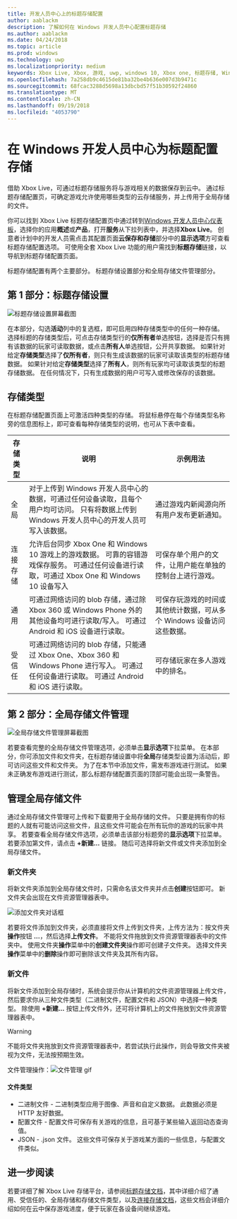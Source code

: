 ```yaml
---
title: 开发人员中心上的标题存储配置
author: aablackm
description: 了解如何在 Windows 开发人员中心配置标题存储
ms.author: aablackm
ms.date: 04/24/2018
ms.topic: article
ms.prod: windows
ms.technology: uwp
ms.localizationpriority: medium
keywords: Xbox Live, Xbox, 游戏, uwp, windows 10, Xbox one, 标题存储, Windows 开发人员中心
ms.openlocfilehash: 7a258db9c4615de81ba32be4b636e007d3b9471c
ms.sourcegitcommit: 68fcac3288d5698a13dbcbd57f51b30592f24860
ms.translationtype: MT
ms.contentlocale: zh-CN
ms.lasthandoff: 09/19/2018
ms.locfileid: "4053790"
---
```

# <a name="configure-storage-for-you-title-on-windows-dev-center"></a>在 Windows 开发人员中心为标题配置存储

借助 Xbox Live，可通过标题存储服务将与游戏相关的数据保存到云中。 通过标题存储配置页，可确定游戏允许使用哪些类型的云存储服务，并上传用于全局存储的文件。

你可以找到 Xbox Live 标题存储配置页中通过转到[Windows 开发人员中心仪表板](https://developer.microsoft.com/en-us/dashboard/windows/overview)，选择你的应用**概述**或**产品**，打开**服务**从下拉列表中，并选择**Xbox Live**。 创意者计划中的开发人员需点击其配置页面**云保存和存储**部分中的**显示选项**方可查看标题存储配置选项。 可使用全套 Xbox Live 功能的用户需找到**标题存储**链接，以导航到标题存储配置页面。

标题存储配置有两个主要部分。 标题存储设置部分和全局存储文件管理部分。

## <a name="section-1-title-storage-settings"></a>第 1 部分：标题存储设置

![标题存储设置屏幕截图](../../images/dev-center/title-storage/title-storage-settings.JPG)

在本部分，勾选**活动**列中的复选框，即可启用四种存储类型中的任何一种存储。 选择标题的存储类型后，可点击存储类型行的**仅所有者**单选按钮，选择是否只有拥有该数据的玩家可读取数据，或点击**所有人**单选按钮，公开共享数据。 如果针对给定**存储类型**选择了**仅所有者**，则只有生成该数据的玩家可读取该类型的标题存储数据。 如果针对给定**存储类型**选择了**所有人**，则所有玩家均可读取该类型的标题存储数据。 在任何情况下，只有生成数据的用户可写入或修改保存的该数据。

## <a name="storage-types"></a>存储类型

在标题存储配置页面上可激活四种类型的存储。 将鼠标悬停在每个存储类型名称旁的信息图标上，即可查看每种存储类型的说明，也可从下表中查看。

|存储类型 |说明 |示例用法  |
|---------|---------|---------|
|全局             |对于上传到 Windows 开发人员中心的数据，可通过任何设备读取，且每个用户均可访问。 只有将数据上传到 Windows 开发人员中心的开发人员可写入该数据。 | 通过游戏内新闻源向所有用户发布更新通知。     |
|连接存储  |允许后台同步 Xbox One 和 Windows 10 游戏上的游戏数据。 可靠的容错游戏保存服务。 可通过任何设备进行读取，可通过 Xbox One 和 Windows 10 设备写入    | 可保存单个用户的文件，让用户能在单独的控制台上进行游戏。         |
|通用          |可通过网络访问的 blob 存储，通过除 Xbox 360 或 Windows Phone 外的其他设备均可进行读取/写入。 可通过 Android 和 iOS 设备进行读取。      | 可保存玩游戏的时间或其他统计数据，可从多个 Windows 设备访问这些数据。        |
|受信任            |可通过网络访问的 blob 存储，只能通过 Xbox One、Xbox 360 和 Windows Phone 进行写入。 可通过任何设备进行读取。 可通过 Android 和 iOS 进行读取。     | 可存储玩家在多人游戏中的排名。        |

## <a name="section-2-global-storage-file-management"></a>第 2 部分：全局存储文件管理

![全局存储文件管理屏幕截图](../../images/dev-center/title-storage/global-storage-file-management.JPG)

若要查看完整的全局存储文件管理选项，必须单击**显示选项**下拉菜单。 在本部分，你可添加文件和文件夹，在标题存储设置中将**全局**存储类型设置为活动后，即可访问这些文件和文件夹。 为了在本节中添加文件，需发布游戏进行测试。 如果未正确发布游戏进行测试，那么标题存储配置页面的顶部可能会出现一条警告。

## <a name="manage-global-storage-files"></a>管理全局存储文件

通过全局存储文件管理可上传和下载要用于全局存储的文件。 只要是拥有你的标题的人就有可能访问这些文件，且这些文件可能会在所有玩你的游戏的玩家中共享。 若要查看全局存储文件选项，必须单击该部分标题旁的**显示选项**下拉菜单。 若要添加第文件，请点击 **+新建...** 链接。 随后可选择将新文件或文件夹添加到全局存储文件。

### <a name="new-folders"></a>新文件夹

将新文件夹添加到全局存储文件时，只需命名该文件夹并点击**创建**按钮即可。 新文件夹会出现在文件资源管理器表中。

![添加文件夹对话框](../../images/dev-center/title-storage/add-folder-global-storage-filled.JPG)

若要将文件添加到文件夹，必须直接将文件上传到文件夹，上传方法为：按文件夹**操作**按钮 **...**，然后选择**上传文件**。 不能将文件拖放到文件资源管理器表中的文件夹中。 使用文件夹**操作**菜单中的**创建文件夹**操作即可创建子文件夹。 选择文件夹**操作**菜单中的**删除**操作即可删除该文件夹及其所有内容。

### <a name="new-files"></a>新文件

将新文件添加到全局存储时，系统会提示你从计算机的文件资源管理器上传文件，然后要求你从三种文件类型（二进制文件，配置文件和 JSON）中选择一种类型。 除使用 **+新建...** 按钮上传文件外，还可将计算机上的文件拖放到文件资源管理器表中。

> [!WARNING]
> 不能将文件夹拖放到文件资源管理器表中，若尝试执行此操作，则会导致文件夹被视为文件，无法按预期生效。

文件管理操作：![文件管理 gif](../../images/dev-center/title-storage/global-storage-management.gif)

#### <a name="file-types"></a>文件类型

* 二进制文件 - 二进制类型应用于图像、声音和自定义数据。 此数据必须是 HTTP 友好数据。
* 配置文件 - 配置文件可保存有关游戏的信息，且可基于某些输入返回动态查询值。
* JSON - .json 文件。 这些文件可保存关于游戏某方面的一些信息，与配置文件类似。

## <a name="further-reading"></a>进一步阅读

若要详细了解 Xbox Live 存储平台，请参阅[标题存储文档](../../storage-platform/xbox-live-title-storage/xbox-live-title-storage.md)，其中详细介绍了通用、受信任的、全局存储和存储文件类型，以及[连接存储文档](../../storage-platform/connected-storage/connected-storage-overview.md)，这些文档会详细介绍如何在云中保存游戏进度，便于玩家在各设备间继续游戏。